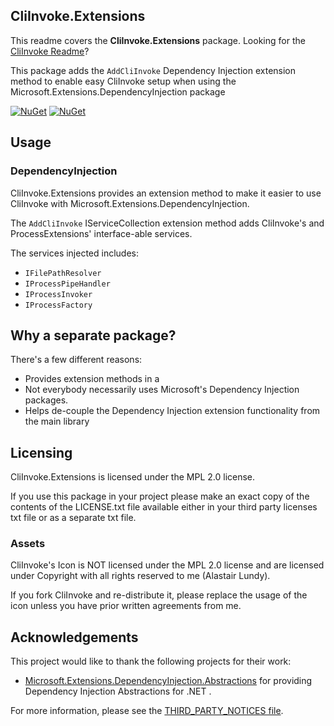 ## CliInvoke.Extensions
This readme covers the **CliInvoke.Extensions** package. Looking for the [CliInvoke Readme](https://github.com/alastairlundy/CliInvoke/blob/main/README.md)?

This package adds the ``AddCliInvoke`` Dependency Injection extension method to enable easy CliInvoke setup when using the Microsoft.Extensions.DependencyInjection package 

[![NuGet](https://img.shields.io/nuget/v/AlastairLundy.CliInvoke.Extensions.svg)](https://www.nuget.org/packages/AlastairLundy.CliInvoke.Extensions/)
[![NuGet](https://img.shields.io/nuget/dt/AlastairLundy.CliInvoke.Extensions.svg)](https://www.nuget.org/packages/AlastairLundy.CliInvoke.Extensions/)

## Usage

### DependencyInjection
CliInvoke.Extensions provides an extension method to make it easier to use CliInvoke with Microsoft.Extensions.DependencyInjection.

The ``AddCliInvoke`` IServiceCollection extension method adds CliInvoke's and ProcessExtensions' interface-able services.

The services injected includes:
* ``IFilePathResolver``
* ``IProcessPipeHandler``
* ``IProcessInvoker``
* ``IProcessFactory``

## Why a separate package?
There's a few different reasons:
* Provides extension methods in a 
* Not everybody necessarily uses Microsoft's Dependency Injection packages.
* Helps de-couple the Dependency Injection extension functionality from the main library

## Licensing
CliInvoke.Extensions is licensed under the MPL 2.0 license.

If you use this package in your project please make an exact copy of the contents of the LICENSE.txt file available either in your third party licenses txt file or as a separate txt file.

### Assets
CliInvoke's Icon is NOT licensed under the MPL 2.0 license and are licensed under Copyright with all rights reserved to me (Alastair Lundy).

If you fork CliInvoke and re-distribute it, please replace the usage of the icon unless you have prior written agreements from me.

## Acknowledgements
This project would like to thank the following projects for their work:
* [Microsoft.Extensions.DependencyInjection.Abstractions](https://www.nuget.org/packages/Microsoft.Extensions.DependencyInjection.Abstractions) for providing Dependency Injection Abstractions for .NET .

For more information, please see the [THIRD_PARTY_NOTICES file](https://github.com/alastairlundy/CliInvoke/blob/main/CliInvokeLibrary/CliInvoke.Extensions/THIRD_PARTY_NOTICES.txt).
